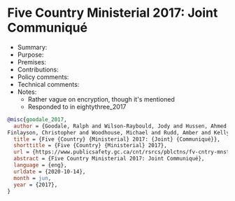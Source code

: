 # Five Country Ministerial 2017: Joint Communiqué

- Summary:
- Purpose:
- Premises:
- Contributions:
- Policy comments:
- Technical comments:
- Notes:
  - Rather vague on encryption, though it's mentioned
  - Responded to in eightythree_2017

```bib
@misc{goodale_2017,
  author = {Goodale, Ralph and Wilson-Raybould, Jody and Hussen, Ahmed and Brandis, George and Dutton, Peter and
Finlayson, Christopher and Woodhouse, Michael and Rudd, Amber and Kelly, John and Sessions, Jeff},
  title = {Five {Country} {Ministerial} 2017: {Joint} {Communiqué}},
  shorttitle = {Five {Country} {Ministerial} 2017},
  url = {https://www.publicsafety.gc.ca/cnt/rsrcs/pblctns/fv-cntry-mnstrl-2017/index-en.aspx},
  abstract = {Five Country Ministerial 2017: Joint Communiqué},
  language = {eng},
  urldate = {2020-10-14},
  month = jun,
  year = {2017},
}
```
